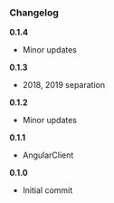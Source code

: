 ### Changelog

**0.1.4**

* Minor updates

**0.1.3**

* 2018, 2019 separation

**0.1.2**

* Minor updates

**0.1.1**

* AngularClient

**0.1.0**

* Initial commit
